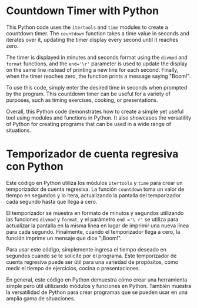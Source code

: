 # Countdown Timer with Python

This Python code uses the `itertools` and `time` modules to create a countdown timer. The `countdown` function takes a time value in seconds and iterates over it, updating the timer display every second until it reaches zero.

The timer is displayed in minutes and seconds format using the `divmod` and `format` functions, and the `end='\r'` parameter is used to update the display on the same line instead of printing a new line for each second. Finally, when the timer reaches zero, the function prints a message saying "Boom!".

To use this code, simply enter the desired time in seconds when prompted by the program. This countdown timer can be useful for a variety of purposes, such as timing exercises, cooking, or presentations.

Overall, this Python code demonstrates how to create a simple yet useful tool using modules and functions in Python. It also showcases the versatility of Python for creating programs that can be used in a wide range of situations.


# Temporizador de cuenta regresiva con Python

Este código en Python utiliza los módulos `itertools` y `time` para crear un temporizador de cuenta regresiva. La función `countdown` toma un valor de tiempo en segundos y lo itera, actualizando la pantalla del temporizador cada segundo hasta que llega a cero.

El temporizador se muestra en formato de minutos y segundos utilizando las funciones `divmod` y `format`, y el parámetro `end ='\ r'` se utiliza para actualizar la pantalla en la misma línea en lugar de imprimir una nueva línea para cada segundo. Finalmente, cuando el temporizador llega a cero, la función imprime un mensaje que dice "¡Boom!".

Para usar este código, simplemente ingresa el tiempo deseado en segundos cuando se te solicite por el programa. Este temporizador de cuenta regresiva puede ser útil para una variedad de propósitos, como medir el tiempo de ejercicios, cocina o presentaciones.

En general, este código en Python demuestra cómo crear una herramienta simple pero útil utilizando módulos y funciones en Python. También muestra la versatilidad de Python para crear programas que se pueden usar en una amplia gama de situaciones.
